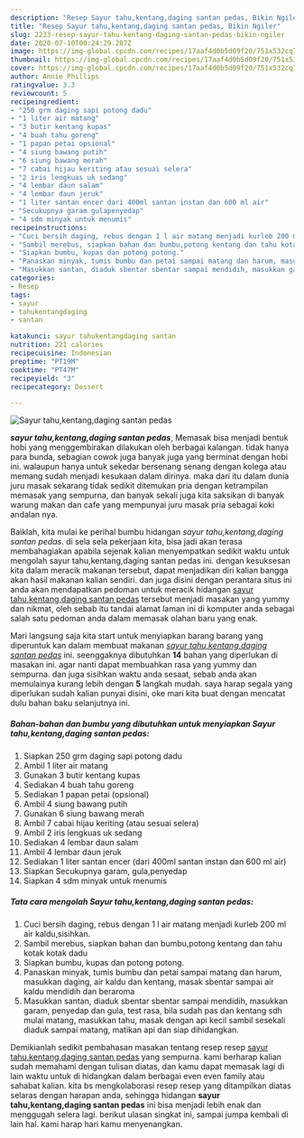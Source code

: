 ```yaml
---
description: "Resep Sayur tahu,kentang,daging santan pedas, Bikin Ngiler"
title: "Resep Sayur tahu,kentang,daging santan pedas, Bikin Ngiler"
slug: 2233-resep-sayur-tahu-kentang-daging-santan-pedas-bikin-ngiler
date: 2020-07-10T00:24:29.287Z
image: https://img-global.cpcdn.com/recipes/17aaf4d0b5d09f20/751x532cq70/sayur-tahukentangdaging-santan-pedas-foto-resep-utama.jpg
thumbnail: https://img-global.cpcdn.com/recipes/17aaf4d0b5d09f20/751x532cq70/sayur-tahukentangdaging-santan-pedas-foto-resep-utama.jpg
cover: https://img-global.cpcdn.com/recipes/17aaf4d0b5d09f20/751x532cq70/sayur-tahukentangdaging-santan-pedas-foto-resep-utama.jpg
author: Annie Phillips
ratingvalue: 3.3
reviewcount: 5
recipeingredient:
- "250 grm daging sapi potong dadu"
- "1 liter air matang"
- "3 butir kentang kupas"
- "4 buah tahu goreng"
- "1 papan petai opsional"
- "4 siung bawang putih"
- "6 siung bawang merah"
- "7 cabai hijau keriting atau sesuai selera"
- "2 iris lengkuas uk sedang"
- "4 lembar daun salam"
- "4 lembar daun jeruk"
- "1 liter santan encer dari 400ml santan instan dan 600 ml air"
- "Secukupnya garam gulapenyedap"
- "4 sdm minyak untuk menumis"
recipeinstructions:
- "Cuci bersih daging, rebus dengan 1 l air matang menjadi kurleb 200 ml air kaldu,sisihkan."
- "Sambil merebus, siapkan bahan dan bumbu,potong kentang dan tahu kotak kotak dadu"
- "Siapkan bumbu, kupas dan potong potong."
- "Panaskan minyak, tumis bumbu dan petai sampai matang dan harum, masukkan daging, air kaldu dan kentang, masak sbentar sampai air kaldu mendidih dan beraroma"
- "Masukkan santan, diaduk sbentar sbentar sampai mendidih, masukkan garam, penyedap dan gula, test rasa, bila sudah pas dan kentang sdh mulai matang, masukkan tahu, masak dengan api kecil sambil sesekali diaduk sampai matang, matikan api dan siap dihidangkan."
categories:
- Resep
tags:
- sayur
- tahukentangdaging
- santan

katakunci: sayur tahukentangdaging santan 
nutrition: 221 calories
recipecuisine: Indonesian
preptime: "PT19M"
cooktime: "PT47M"
recipeyield: "3"
recipecategory: Dessert

---
```



![Sayur tahu,kentang,daging santan pedas](https://img-global.cpcdn.com/recipes/17aaf4d0b5d09f20/751x532cq70/sayur-tahukentangdaging-santan-pedas-foto-resep-utama.jpg)

<b><i>sayur tahu,kentang,daging santan pedas</i></b>, Memasak bisa menjadi bentuk hobi yang menggembirakan dilakukan oleh berbagai kalangan. tidak hanya para bunda, sebagian cowok juga banyak juga yang berminat dengan hobi ini. walaupun hanya untuk sekedar bersenang senang dengan kolega atau memang sudah menjadi kesukaan dalam dirinya. maka dari itu dalam dunia juru masak sekarang tidak sedikit ditemukan pria dengan ketrampilan memasak yang sempurna, dan banyak sekali juga kita saksikan di banyak warung makan dan cafe yang mempunyai juru masak pria sebagai koki andalan nya.



Baiklah, kita mulai ke perihal bumbu hidangan <i>sayur tahu,kentang,daging santan pedas</i>. di sela sela pekerjaan kita, bisa jadi akan terasa membahagiakan apabila sejenak kalian menyempatkan sedikit waktu untuk mengolah sayur tahu,kentang,daging santan pedas ini. dengan kesuksesan kita dalam meracik makanan tersebut, dapat menjadikan diri kalian bangga akan hasil makanan kalian sendiri. dan juga disini dengan perantara situs ini anda akan mendapatkan pedoman untuk meracik hidangan <u>sayur tahu,kentang,daging santan pedas</u> tersebut menjadi masakan yang yummy dan nikmat, oleh sebab itu tandai alamat laman ini di komputer anda sebagai salah satu pedoman anda dalam memasak olahan baru yang enak.


Mari langsung saja kita start untuk menyiapkan barang barang yang diperuntuk kan dalam membuat makanan <u><i>sayur tahu,kentang,daging santan pedas</i></u> ini. seenggaknya dibutuhkan <b>14</b> bahan yang diperlukan di masakan ini. agar nanti dapat membuahkan rasa yang yummy dan sempurna. dan juga sisihkan waktu anda sesaat, sebab anda akan memulainya kurang lebih dengan <b>5</b> langkah mudah. saya harap segala yang diperlukan sudah kalian punyai disini, oke mari kita buat dengan mencatat dulu bahan baku selanjutnya ini.

<!--inarticleads1-->

##### Bahan-bahan dan bumbu yang dibutuhkan untuk menyiapkan Sayur tahu,kentang,daging santan pedas:

1. Siapkan 250 grm daging sapi potong dadu
1. Ambil 1 liter air matang
1. Gunakan 3 butir kentang kupas
1. Sediakan 4 buah tahu goreng
1. Sediakan 1 papan petai (opsional)
1. Ambil 4 siung bawang putih
1. Gunakan 6 siung bawang merah
1. Ambil 7 cabai hijau keriting (atau sesuai selera)
1. Ambil 2 iris lengkuas uk sedang
1. Sediakan 4 lembar daun salam
1. Ambil 4 lembar daun jeruk
1. Sediakan 1 liter santan encer (dari 400ml santan instan dan 600 ml air)
1. Siapkan Secukupnya garam, gula,penyedap
1. Siapkan 4 sdm minyak untuk menumis




<!--inarticleads2-->

##### Tata cara mengolah Sayur tahu,kentang,daging santan pedas:

1. Cuci bersih daging, rebus dengan 1 l air matang menjadi kurleb 200 ml air kaldu,sisihkan.
1. Sambil merebus, siapkan bahan dan bumbu,potong kentang dan tahu kotak kotak dadu
1. Siapkan bumbu, kupas dan potong potong.
1. Panaskan minyak, tumis bumbu dan petai sampai matang dan harum, masukkan daging, air kaldu dan kentang, masak sbentar sampai air kaldu mendidih dan beraroma
1. Masukkan santan, diaduk sbentar sbentar sampai mendidih, masukkan garam, penyedap dan gula, test rasa, bila sudah pas dan kentang sdh mulai matang, masukkan tahu, masak dengan api kecil sambil sesekali diaduk sampai matang, matikan api dan siap dihidangkan.




Demikianlah sedikit pembahasan masakan tentang resep resep <u>sayur tahu,kentang,daging santan pedas</u> yang sempurna. kami berharap kalian sudah memahami dengan tulisan diatas, dan kamu dapat memasak lagi di lain waktu untuk di hidangkan dalam berbagai even even family atau sahabat kalian. kita bs mengkolaborasi resep resep yang ditampilkan diatas selaras dengan harapan anda, sehingga hidangan <b>sayur tahu,kentang,daging santan pedas</b> ini bisa menjadi lebih enak dan menggugah selera lagi. berikut ulasan singkat ini, sampai jumpa kembali di lain hal. kami harap hari kamu menyenangkan.
